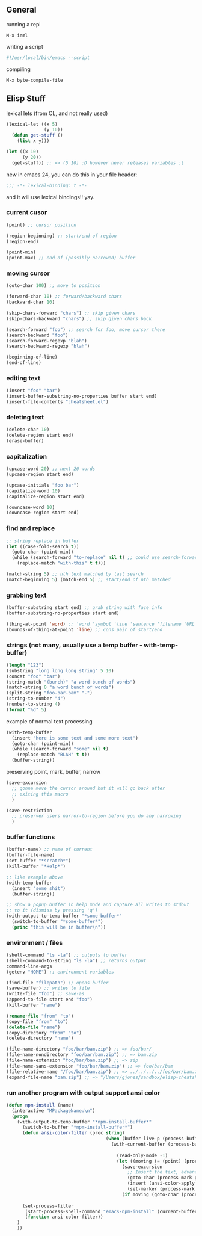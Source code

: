 ## General

running a repl

    M-x ieml

writing a script

```bash
#!/usr/local/bin/emacs --script
```

compiling

    M-x byte-compile-file

## Elisp Stuff

lexical lets (from CL, and not really used)

```lisp
(lexical-let ((x 5)
              (y 10))
  (defun get-stuff ()
    (list x y)))

(let ((x 10)
      (y 20))
  (get-stuff)) ;; => (5 10) :D however never releases variables :(
```

new in emacs 24, you can do this in your file header:

```lisp
;;; -*- lexical-binding: t -*-
```

and it will use lexical bindings!! yay.

### current cusor

```lisp
(point) ;; cursor position

(region-beginning) ;; start/end of region
(region-end)

(point-min)
(point-max) ;; end of (possibly narrowed) buffer
```

### moving cursor

```lisp
(goto-char 100) ;; move to position

(forward-char 10) ;; forward/backward chars
(backward-char 10)

(skip-chars-forward "chars") ;; skip given chars
(skip-chars-backward "chars") ;; skip given chars back

(search-forward "foo") ;; search for foo, move cursor there
(search-backward "foo")
(search-forward-regexp "blah")
(search-backward-regexp "blah")

(beginning-of-line)
(end-of-line)
```

### editing text

```lisp
(insert "foo" "bar")
(insert-buffer-substring-no-properties buffer start end)
(insert-file-contents "cheatsheet.el")
```

### deleting text

```lisp
(delete-char 10)
(delete-region start end)
(erase-buffer)
```

### capitalization

```lisp
(upcase-word 20) ;; next 20 words
(upcase-region start end)

(upcase-initials "foo bar")
(capitalize-word 10)
(capitalize-region start end)

(downcase-word 10)
(downcase-region start end)
```

### find and replace

```lisp
;; string replace in buffer
(let ((case-fold-search t))
  (goto-char (point-min))
  (while (search-forward "to-replace" nil t) ;; could use search-forward-regexp
    (replace-match "with-this" t t)))

(match-string 5) ;; nth text matched by last search
(match-beginning 5) (match-end 5) ;; start/end of nth matched
```

### grabbing text

```lisp
(buffer-substring start end) ;; grab string with face info
(buffer-substring-no-properties start end)

(thing-at-point 'word) ;; 'word 'symbol 'line 'sentence 'filename 'URL etc
(bounds-of-thing-at-point 'line) ;; cons pair of start/end
```

### strings (not many, usually use a temp buffer - with-temp-buffer)

```lisp
(length "123")
(substring "long long long string" 5 10)
(concat "foo" "bar")
(string-match "(bunch)" "a word bunch of words")
(match-string 0 "a word bunch of words")
(split-string "foo-bar-bam" "-")
(string-to-number "4")
(number-to-string 4)
(format "%d" 5)
```

example of normal text processing

```lisp
(with-temp-buffer
  (insert "here is some text and some more text")
  (goto-char (point-min))
  (while (search-forward "some" nil t)
    (replace-match "BLAH" t t))
  (buffer-string))
```

preserving point, mark, buffer, narrow

```lisp
(save-excursion
  ;; gonna move the cursor around but it will go back after
  ;; exiting this macro
  )

(save-restriction
  ;; preserver users narror-to-region before you do any narrowing
  )
```

### buffer functions

```lisp
(buffer-name) ;; name of current
(buffer-file-name)
(set-buffer "*scratch*")
(kill-buffer "*Help*")

;; like example above
(with-temp-buffer
  (insert "some shit")
  (buffer-string))

;; show a popup buffer in help mode and capture all writes to stdout
;; to it (dismiss by pressing 'q')
(with-output-to-temp-buffer "*some-buffer*"
  (switch-to-buffer "*some-buffer*")
  (princ "this will be in buffer\n"))
 ```

### environment / files

```lisp
(shell-command "ls -la") ;; outputs to buffer
(shell-command-to-string "ls -la") ;; returns output
command-line-args
(getenv "HOME") ;; environment variables

(find-file "filepath") ;; opens buffer
(save-buffer) ;; writes to file
(write-file "foo") ;; save-as
(append-to-file start end "foo")
(kill-buffer "name")

(rename-file "from" "to")
(copy-file "from" "to")
(delete-file "name")
(copy-directory "from" "to")
(delete-directory "name")

(file-name-directory "foo/bar/bam.zip") ;; => foo/bar/
(file-name-nondirectory "foo/bar/bam.zip") ;; => bam.zip
(file-name-extension "foo/bar/bam.zip") ;; => zip
(file-name-sans-extension "foo/bar/bam.zip") ;; => foo/bar/bam
(file-relative-name "/foo/bar/bam.zip") ;; => ../../../../foo/bar/bam.zip
(expand-file-name "bam.zip") ;; => "/Users/gjones/sandbox/elisp-cheatsheet/bam.zip"
```




### run another program with output support ansi color
```lisp
(defun npm-install (name)
  (interactive "MPackageName:\n")
  (progn
    (with-output-to-temp-buffer "*npm-install-buffer*"
      (switch-to-buffer "*npm-install-buffer*")
      (defun ansi-color-filter (proc string)
                                     (when (buffer-live-p (process-buffer proc))
                                       (with-current-buffer (process-buffer proc)
                                         
                                         (read-only-mode -1)
                                         (let ((moving (= (point) (process-mark proc))))
                                           (save-excursion
                                             ;; Insert the text, advancing the process marker.
                                             (goto-char (process-mark proc))
                                             (insert (ansi-color-apply string))
                                             (set-marker (process-mark proc) (point)))
                                           (if moving (goto-char (process-mark proc)))))))
      
      (set-process-filter 
       (start-process-shell-command "emacs-npm-install" (current-buffer) (concat "npm install " name))
       (function ansi-color-filter))
    )
    ))
```









